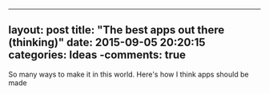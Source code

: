 ---
layout: post
title:  "The best apps out there (thinking)"
date:   2015-09-05 20:20:15
categories: Ideas
-comments: true
--

So many ways to make it in this world. Here's how I think apps should be made